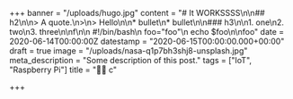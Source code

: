 +++
banner = "/uploads/hugo.jpg"
content = "# It WORKSSSS\n\n## h2\n\n> A quote.\n>\n> Hello\n\n* bullet\n* bullet\n\n### h3\n\n1. one\n2. two\n3. three\n\nf\n\n    #!/bin/bash\n    foo=\"foo\"\n    echo $foo\n\nfoo"
date = 2020-06-14T00:00:00Z
datestamp = "2020-06-15T00:00:00.000+00:00"
draft = true
image = "/uploads/nasa-q1p7bh3shj8-unsplash.jpg"
meta_description = "Some description of this post."
tags = ["IoT", "Raspberry Pi"]
title = "🤷‍♂️ c"

+++
